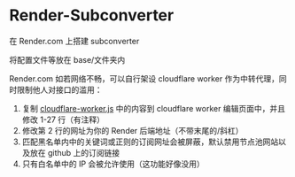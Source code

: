 # Render-Subconverter

在 Render.com 上搭建 subconverter

将配置文件等放在 base/文件夹内

Render.com 如若网络不畅，可以自行架设 cloudflare worker 作为中转代理，同时限制他人对接口的滥用：

1. 复制 [cloudflare-worker.js](https://github.com/LM-Firefly/Firefly-sub/blob/render/cloudflare-worker.js) 中的内容到 cloudflare worker 编辑页面中，并且修改 1-27 行（有注释）
2. 修改第 2 行的网址为你的 Render 后端地址（不带末尾的/斜杠）
3. 匹配黑名单内中的关键词或正则的订阅网址会被屏蔽，默认禁用节点池网站以及放在 github 上的订阅链接
4. 只有白名单中的 IP 会被允许使用（这功能好像没用）
